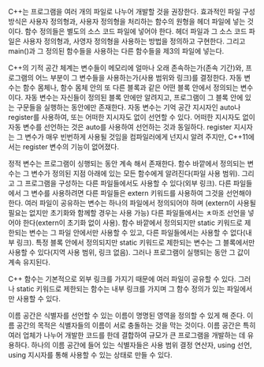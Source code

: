 C++는 프로그램을 여러 개의 파일로 나누어 개발할 것을 권장한다. 효과적인 파일 구성 방식은 사용자 정의형과, 사용자 정의형을 처리하는 함수의 원형을 헤더 파일에 넣는 것이다. 함수 정의들은 별도의 소스 코드 파일에 넣어야 한다. 헤더 파일과 그 소스 코드 파일은 사용자 정의형과, 사영자 정의형을 사용하는 방법을 정의하고 구현한다. 그리고 main()과 그 정의된 함수들을 사용하는 다른 함수들을 제3의 파일에 넣는다.

C++의 기적 공간 체계는 변수들이 메모리에 얼마나 오래 존속하는가(존속 기간)와, 프로그램의 어느 부분이 그 변수들을 사용하는가(사용 범위와 링크)를 결정한다. 자동 변수는 함수 몸체나, 함수 몸체 안의 또 다른 블록과 같은 어떤 블록 안에서 정의되는 변수이다. 자동 변수는 자신들이 정의된 블록 안에만 알려지고, 프로그램이 그 블록 안에 있는 구문들을 실행하는 동안에만 존재한다. 자동 변수는 기억 공간 지시자인 auto나 register를 사용하여, 또는 어떠한 지시자도 없이 선언할 수 있다. 어떠한 지시자도 없이 자동 변수를 선언하는 것은 auto를 사용하여 선언하는 것과 동일하다. register 지시자는 그 변수가 매우 빈번하게 사용될 것임을 컴파일러에게 넌지시 알려 주지만, C++11에서는 register 변수의 기능이 없어졌다. 

정적 변수는 프로그램이 싱행되는 동안 계속 해서 존재한다. 함수 바깥에서 정의되는 변수는 그 변수가 정의된 지점 아래에 있는 모든 함수에게 알려진다(파일 사용 범위). 그리고 그 프로그램을 구성하는 다른 파일들에서도 사용할 수 있다(외부 링크). 다른 파일들에서 그 변수를 사용하려면 다른 파일들은 extern 키워드를 사용하여 그것을 선언해야 한다. 여러 파일이 공유하는 변수는 하나의 파일에서 정의되어야 하며 (extern이 사용될 필요는 없지만 초기화와 함께할 경우는 사용 가능) 다른 파일들에서는 ㅊ마조 선언을 넣어야 한다(extern이 초기화 없이 사용). 함수 바깥에서 정의되지만 static 키워드로 제한되는 변수는 그 파일 안에서만 사용할 수 있고, 다른 파일들에서는 사용할 수 없다(내부 링크). 특정 블록 안에서 정의되지만 static 키워드로 제한되는 변수는 그 블록에서만 사용할 수 있다(지역 사용 범위, 링크 없음). 그러나 프로그램이 실행되는 동안 그 값이 계속 유지된다. 

C++ 함수는 기본적으로 외부 링크를 가지기 때문에 여러 파일이 공유할 수 있다. 그러나 static 키워드로 제한되는 함수는 내부 링크를 가지며 그 함수 정의가 있는 파일에서만 사용할 수 있다.

이름 공간은 식별자를 선언할 수 있는 이름이 명명된 영역을 정의할 수 있게 해 준다. 이름 공간의 목적은 식별자들의 이름이 서로 충돌하는 것을 막는 것이다. 이름 공간은 특히 여러 업체가 나누어 개발한 코드를 한데 결합하여 규모가 큰 프로그램을 개발하는 데 유용하다. 하나의 이름 공간에 들어 있는 식별자들은 사용 범위 결정 연산자, using 선언, using 지시자를 통해 사용할 수 있는 상태로 만들 수 있다. 